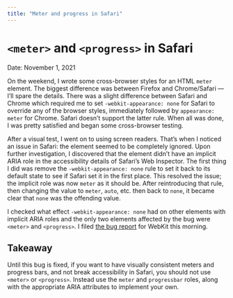 ```yaml
---
title: "Meter and progress in Safari"
---
```


# `<meter>` and `<progress>` in Safari

Date: November 1, 2021

On the weekend, I wrote some cross-browser styles for an HTML `meter` element.
The biggest difference was between Firefox and Chrome/Safari — I’ll spare the
details. There was a slight difference between Safari and Chrome which required
me to set `-webkit-appearance: none` for Safari to override any of the browser
styles, immediately followed by `appearance: meter` for Chrome. Safari doesn’t
support the latter rule. When all was done, I was pretty satisfied and began
some cross-browser testing.

After a visual test, I went on to using screen readers. That’s when I noticed an
issue in Safari: the element seemed to be completely ignored. Upon further
investigation, I discovered that the element didn’t have an implicit ARIA role
in the accessibility details of Safari’s Web Inspector. The first thing I did
was remove the `-webkit-appearance: none` rule to set it back to its default
state to see if Safari set it in the first place. This resolved the issue; the
implicit role was now `meter` as it should be. After reintroducing that rule,
then changing the value to `meter`, `auto`, etc. then back to `none`, it became
clear that `none` was the offending value.

I checked what effect `-webkit-appearance: none` had on other elements with
implicit ARIA roles and the only two elements affected by the bug were `<meter>`
and `<progress>`. I filed [the bug report](https://bugs.webkit.org/show_bug.cgi?id=232569) for WebKit this morning.

## Takeaway

Until this bug is fixed, if you want to have visually consistent meters and
progress bars, and not break accessibility in Safari, you should not use
`<meter>` or `<progress>`. Instead use the `meter` and `progressbar` roles,
along with the appropriate ARIA attributes to implement your own.
